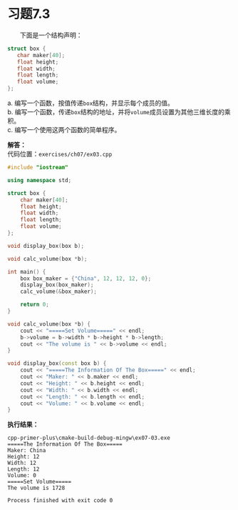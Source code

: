 # 习题7.3

&emsp;&emsp;下面是一个结构声明：
```c++
struct box {
   char maker[40];
   float height;
   float width;
   float length;
   float volume;
};
```
a. 编写一个函数，按值传递`box`结构，并显示每个成员的值。  
b. 编写一个函数，传递`box`结构的地址，并将`volume`成员设置为其他三维长度的乘积。  
c. 编写一个使用这两个函数的简单程序。  

**解答：**  
代码位置：`exercises/ch07/ex03.cpp`
```c++
#include "iostream"

using namespace std;

struct box {
    char maker[40];
    float height;
    float width;
    float length;
    float volume;
};

void display_box(box b);

void calc_volume(box *b);

int main() {
    box box_maker = {"China", 12, 12, 12, 0};
    display_box(box_maker);
    calc_volume(&box_maker);

    return 0;
}

void calc_volume(box *b) {
    cout << "=====Set Volume=====" << endl;
    b->volume = b->width * b->height * b->length;
    cout << "The volume is " << b->volume << endl;
}

void display_box(const box b) {
    cout << "=====The Information Of The Box=====" << endl;
    cout << "Maker: " << b.maker << endl;
    cout << "Height: " << b.height << endl;
    cout << "Width: " << b.width << endl;
    cout << "Length: " << b.length << endl;
    cout << "Volume: " << b.volume << endl;
}
```

**执行结果：**  
```
cpp-primer-plus\cmake-build-debug-mingw\ex07-03.exe
=====The Information Of The Box=====
Maker: China
Height: 12
Width: 12
Length: 12
Volume: 0
=====Set Volume=====
The volume is 1728

Process finished with exit code 0
```